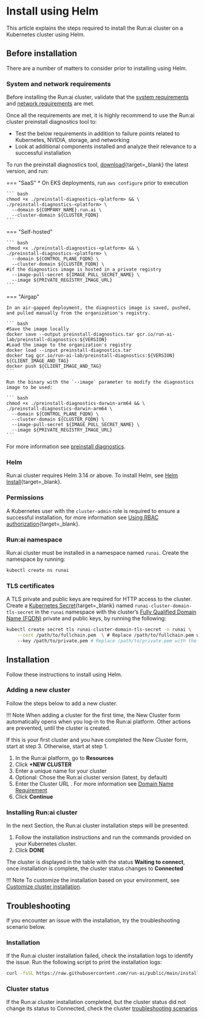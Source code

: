 # Install using Helm

This article explains the steps required to install the Run:ai cluster on a Kubernetes cluster using Helm.

## Before installation

There are a number of matters to consider prior to installing using Helm.

### System and network requirements

Before installing the Run:ai cluster, validate that the [system requirements](../docs/cluster-installation/cluster-prerequisites.md) and [network requirements](../docs/cluster-installation/network-req.md) are met.

Once all the requirements are met, it is highly recommend to use the Run:ai cluster preinstall diagnostics tool to:

* Test the below requirements in addition to failure points related to Kubernetes, NVIDIA, storage, and networking
* Look at additional components installed and analyze their relevance to a successful installation

To run the preinstall diagnostics tool, [download](https://runai.jfrog.io/ui/native/pd-cli-prod/preinstall-diagnostics-cli/){target=\_blank} the latest version, and run:

\=== "SaaS" \* On EKS deployments, run `aws configure` prior to execution

````
``` bash
chmod +x ./preinstall-diagnostics-<platform> && \
./preinstall-diagnostics-<platform> \
  --domain ${COMPANY_NAME}.run.ai \
  --cluster-domain ${CLUSTER_FQDN}
```
````

\=== "Self-hosted"

````
``` bash
chmod +x ./preinstall-diagnostics-<platform> && \ 
./preinstall-diagnostics-<platform> \
  --domain ${CONTROL_PLANE_FQDN} \
  --cluster-domain ${CLUSTER_FQDN} \
#if the diagnostics image is hosted in a private registry
  --image-pull-secret ${IMAGE_PULL_SECRET_NAME} \
  --image ${PRIVATE_REGISTRY_IMAGE_URL}    
```
````

\=== "Airgap"

````
In an air-gapped deployment, the diagnostics image is saved, pushed, and pulled manually from the organization's registry.

``` bash
#Save the image locally
docker save --output preinstall-diagnostics.tar gcr.io/run-ai-lab/preinstall-diagnostics:${VERSION}
#Load the image to the organization's registry
docker load --input preinstall-diagnostics.tar
docker tag gcr.io/run-ai-lab/preinstall-diagnostics:${VERSION} ${CLIENT_IMAGE_AND_TAG} 
docker push ${CLIENT_IMAGE_AND_TAG}
```

Run the binary with the `--image` parameter to modify the diagnostics image to be used:

``` bash
chmod +x ./preinstall-diagnostics-darwin-arm64 && \
./preinstall-diagnostics-darwin-arm64 \
  --domain ${CONTROL_PLANE_FQDN} \
  --cluster-domain ${CLUSTER_FQDN} \
  --image-pull-secret ${IMAGE_PULL_SECRET_NAME} \
  --image ${PRIVATE_REGISTRY_IMAGE_URL}    
```
````

For more information see [preinstall diagnostics](https://github.com/run-ai/preinstall-diagnostics).

### Helm

Run:ai cluster requires Helm 3.14 or above. To install Helm, see [Helm Install](https://helm.sh/docs/helm/helm_install/){target=\_blank}.

### Permissions

A Kubernetes user with the `cluster-admin` role is required to ensure a successful installation, for more information see [Using RBAC authorization](https://kubernetes.io/docs/reference/access-authn-authz/rbac/){target=\_blank}.

### Run:ai namespace

Run:ai cluster must be installed in a namespace named `runai`. Create the namespace by running:

```bash
kubectl create ns runai
```

### TLS certificates

A TLS private and public keys are required for HTTP access to the cluster. Create a [Kubernetes Secret](https://kubernetes.io/docs/concepts/configuration/secret/){target=\_blank} named `runai-cluster-domain-tls-secret` in the `runai` namespace with the cluster’s [Fully Qualified Domain Name (FQDN)](../docs/cluster-installation/cluster-prerequisites.md#domain-name-requirement) private and public keys, by running the following:

```bash
kubectl create secret tls runai-cluster-domain-tls-secret -n runai \
    --cert /path/to/fullchain.pem  \ # Replace /path/to/fullchain.pem with the actual path to your TLS certificate
    --key /path/to/private.pem # Replace /path/to/private.pem with the actual path to your private key
```

## Installation

Follow these instructions to install using Helm.

### Adding a new cluster

Follow the steps below to add a new cluster.

!!! Note When adding a cluster for the first time, the New Cluster form automatically opens when you log-in to the Run:ai platform. Other actions are prevented, until the cluster is created.

If this is your first cluster and you have completed the New Cluster form, start at step 3. Otherwise, start at step 1.

1. In the Run:ai platform, go to **Resources**
2. Click **+NEW CLUSTER**
3. Enter a unique name for your cluster
4. Optional: Chose the Run:ai cluster version (latest, by default)
5. Enter the Cluster URL . For more information see [Domain Name Requirement](../docs/cluster-installation/cluster-prerequisites.md#fully-qualified-domain-name-fqdn)
6. Click **Continue**

### Installing Run:ai cluster

In the next Section, the Run:ai cluster installation steps will be presented.

1. Follow the installation instructions and run the commands provided on your Kubernetes cluster.
2. Click **DONE**

The cluster is displayed in the table with the status **Waiting to connect**, once installation is complete, the cluster status changes to **Connected**

!!! Note To customize the installation based on your environment, see [Customize cluster installation](../docs/cluster-installation/customize-cluster-install.md).

## Troubleshooting

If you encounter an issue with the installation, try the troubleshooting scenario below.

### Installation

If the Run:ai cluster installation failed, check the installation logs to identify the issue. Run the following script to print the installation logs:

```bash
curl -fsSL https://raw.githubusercontent.com/run-ai/public/main/installation/get-installation-logs.sh
```

### Cluster status

If the Run:ai cluster installation completed, but the cluster status did not change its status to Connected, check the cluster [troubleshooting scenarios](../troubleshooting/troubleshooting.md#cluster-health)
